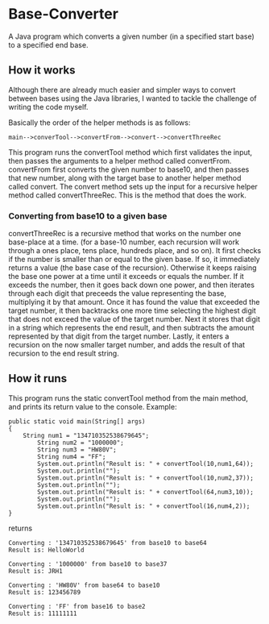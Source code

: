 # Base-Converter
A Java program which converts a given number (in a specified start base) to a specified end base.

## How it works

Although there are already much easier and simpler ways to convert between bases using the Java libraries, I wanted to tackle the challenge of writing the code myself. 

Basically the order of the helper methods is as follows: 
```
main-->converTool-->convertFrom-->convert-->convertThreeRec
```

This program runs the convertTool method which first validates the input, then passes the arguments to a helper method called convertFrom. convertFrom first converts the given number to base10, and then passes that new number, along with the target base to another helper method called convert. The convert method sets up the input for a recursive helper method called convertThreeRec. This is the method that does the work.

### Converting from base10 to a given base

convertThreeRec is a recursive method that works on the number one base-place at a time. (for a base-10 number, each recursion will work through a ones place, tens place, hundreds place, and so on). It first checks if the number is smaller than or equal to the given base. If so, it immediately returns a value (the base case of the recursion). Otherwise it keeps raising the base one power at a time until it exceeds or equals the number. If it exceeds the number, then it goes back down one power, and then iterates through each digit that preceeds the value representing the base, multiplying it by that amount. Once it has found the value that exceeded the target number, it then backtracks one more time selecting the highest digit that does not exceed the value of the target number. Next it stores that digit in a string which represents the end result, and then subtracts the amount represented by that digit from the target number. Lastly, it enters a recursion on the now smaller target number, and adds the result of that recursion to the end result string.

## How it runs

This program runs the static convertTool method from the main method, and prints its return value to the console. Example:

```
public static void main(String[] args)
{
    String num1 = "134710352538679645";
		String num2 = "1000000";
		String num3 = "HW80V";
		String num4 = "FF";
		System.out.println("Result is: " + convertTool(10,num1,64));
		System.out.println("");
		System.out.println("Result is: " + convertTool(10,num2,37));
		System.out.println("");
		System.out.println("Result is: " + convertTool(64,num3,10));
		System.out.println("");
		System.out.println("Result is: " + convertTool(16,num4,2));
}
```

returns

```
Converting : '134710352538679645' from base10 to base64
Result is: HelloWorld

Converting : '1000000' from base10 to base37
Result is: JRH1

Converting : 'HW80V' from base64 to base10
Result is: 123456789

Converting : 'FF' from base16 to base2
Result is: 11111111
```

    


